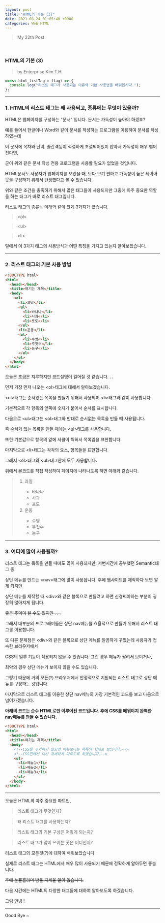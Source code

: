 ```yaml
---
layout: post
title: "HTML의 기본 (3)"
date: 2021-08-24 01:05:40 +0900
categories: Web HTML
---
```


> My 22th Post

<br>

### HTML의 기본 (3)

> by Enterprise Kim.T.H

```javascript
const html_listTag = (tag) => {
  console.log("리스트 태그가 사용되는 이유와 기본 사용법을 배워봅시다.");
};
```

---

### 1. HTML의 리스트 태그는 왜 사용되고, 종류에는 무엇이 있을까?

HTML은 웹페이지를 구성하는 "문서" 입니다. 문서는 가독성이 높아야 하겠죠?

예를 들어서 한글이나 Word와 같이 문서를 작성하는 프로그램을 이용하여 문서를 작성하였는데

이 문서에 목차와 단락, 줄간격등이 적절하게 조절되어있지 않아서 가독성이 매우 떨어진다면,

굳이 위와 같은 문서 작성 전용 프로그램을 사용할 필요가 없었을 것입니다.

HTML문서도 사용자가 웹페이지를 보았을 때, 보다 보기 편하고 가독성이 높은 레이아웃을 구성하기 위해서 탄생했다고 볼 수 있습니다.

위와 같은 조건을 충족하기 위해서 많은 태그들이 사용되지만 그중에 아주 중요한 역할을 하는 태그가 바로 리스트 태그입니다.

리스트 태그의 종류는 아래와 같이 크게 3가지가 있습니다.

> \<ol>

> \<ul>

> \<li>

밑에서 이 3가지 태그의 사용방식과 어떤 특징을 가지고 있는지 알아보겠습니다.

---

### 2. 리스트 태그의 기본 사용 방법

```html
<!DOCTYPE html>
<html>
  <head></head>
  <title>여기는 제목</title>
  <body>
    <ol>
      <li>과일</li>
      <ul>
        <li>바나나</li>
        <li>사과</li>
        <li>포도</li>
      </ul>
      <li>운동</li>
      <ul>
        <li>수영</li>
        <li>주짓수</li>
        <li>농구</li>
      </ul>
    </ol>
  </body>
</html>
```

오늘은 조금은 지루하지만 코드설명이 길어질 것 같습니다. . .

먼저 가장 먼저 나오는 \<ol>태그에 대해서 알아보겠습니다.

\<ol>태그는 순서있는 목록을 만들기 위해서 사용되며 \<li>태그와 같이 사용합니다.

기본적으로 각 항목의 앞쪽에 숫자가 붙어서 순서를 표시합니다.

다음으로 \<ul>태그는 \<ol>태그와 반대로 순서없는 목록을 만들 때 사용됩니다.

즉 순서가 없는 목록을 만들 때에는 \<ul>태그를 사용합니다.

또한 기본값으로 항목의 앞에 서클이 찍혀서 목록임을 표현합니다.

마지막으로 \<li>태그는 각각의 요소, 항목들을 표현합니다.

그래서 \<ol>태그와 \<ul>태그안에 모두 사용합니다.

위에서 본코드를 직접 작성하여 페이지에 나타나도록 하면 아래와 같습니다.

> <ol>
>    <li>과일</li>      
>    <ul>
>    <li>바나나</li>
>    <li>사과</li>
>    <li>포도</li>
>    </ul>
>    <li>운동</li>
>    <ul>
>    <li>수영</li>
>    <li>주짓수</li>
>    <li>농구</li>
>    </ul>
> </ol>

---

### 3. 어디에 많이 사용될까?

리스트 태그는 목록을 만들 때에도 많이 사용되지만, 저번시간에 공부했던 Semantic태그 중

상단 메뉴를 만드는 \<nav>태그에 많이 사용됩니다. 후에 웹사이트를 제작하다 보면 알게 되지만

상단 메뉴를 제작할 때 \<div>와 같은 블록으로 만들려고 하면 신경써야하는 부분이 굉장히 많아지게 됩니다.

~~좋은 추억이 될 수도 있지만 . . .~~

그래서 대부분의 프로그래머들은 상단 nav메뉴를 효율적으로 만들기 위해서 리스트 태그를 이용합니다.

또 다른 문제점은 \<div>와 같은 블록으로 상단 메뉴를 깔끔하게 꾸몄는데 사용자가 접속한 브라우저에서

CSS의 일부 기능이 적용되지 않을 수 있습니다. 그런 경우 메뉴가 짤려서 보이거나,

최악의 경우 상단 메뉴가 보이지 않을 수도 있습니다.

그렇기 때문에 거의 모든(?) 브라우저에서 안정적으로 지원되는 리스트 태그로 상단 메뉴를 구성하는 것입니다.

마지막으로 리스트 태그를 이용한 상단 nav메뉴의 가장 기본적인 코드를 보고 다음으로 넘어가겠습니다.

**아래의 코드는 순수 HTML로만 이루어진 코드입니다. 후에 CSS를 배워야지 완벽한 nav메뉴를 만들 수 있습니다.**

```html
<!DOCTYPE html>
<html>
  <head></head>
  <title>여기는 제목</title>
  <body>
    <!--CSS를 추가하지 않으면 메뉴보다는 목록의 형태로 보입니다.-->
    <!--CSS편에서 다시 자세하게 다루도록 하겠습니다.-->
    <ul>
      <li>메뉴1</li>
      <li>메뉴2</li>
      <li>메뉴3</li>
    </ul>
  </body>
</html>
```

---

오늘은 HTML의 아주 중요한 파트인,

> 리스트 태그가 무엇인지?

> 왜 리스트 태그를 사용하는지?

> 리스트 태그의 기본 구성은 어떻게 되는지?

> 리스트 태그가 많이 쓰이는 곳은 어디인지?

리스트 태그의 모든것(?)에 대하여 배워보았습니다.

실제로 리스트 태그는 HTML에서 매우 많이 사용되기 때문에 정확하게 알아두면 좋습니다.

~~후에 눈물흘리며 밤을 지세울 일이 없습니다.~~

다음 시간에는 HTML의 다양한 태그들에 대하여 알아보도록 하겠습니다.

그럼 안녕 !

---

Good Bye ~
